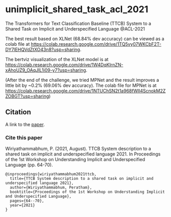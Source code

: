 # unimplicit_shared_task_acl_2021
The Transformers for Text Classification Baseline (TTCB) System to a Shared Task on Implicit and Underspecified Language @ACL-2021

The best result based on XLNet (68.84% dev accuracy) can be viewed as a colab file at https://colab.research.google.com/drive/1TQ5vy07WKCbF2T-DY7lEHQVdZtXO43n8?usp=sharing. 

The bertviz visualization of the XLNet model is at https://colab.research.google.com/drive/1W4DqKlrnZN-xAhoUZ9_OAqJIL1i09-y7?usp=sharing.

(After the end of the challenge, we tried MPNet and the result improves a little bit by ~0.2% (69.06% dev accuracy). The colab file for MPNet is at https://colab.research.google.com/drive/1NTUChSN2t1a968fWll4ScnokM2ZZOBGT?usp=sharing)

## Citation
A link to the [paper](https://aclanthology.org/2021.unimplicit-1.8.pdf).

### Cite this paper

Wiriyathammabhum, P. (2021, August). TTCB System description to a shared task on implicit and underspecified language 2021. In Proceedings of the 1st Workshop on Understanding Implicit and Underspecified Language (pp. 64-70).

```bixtex
@inproceedings{wiriyathammabhum2021ttcb,
  title={TTCB System description to a shared task on implicit and underspecified language 2021},
  author={Wiriyathammabhum, Peratham},
  booktitle={Proceedings of the 1st Workshop on Understanding Implicit and Underspecified Language},
  pages={64--70},
  year={2021}
}
```
